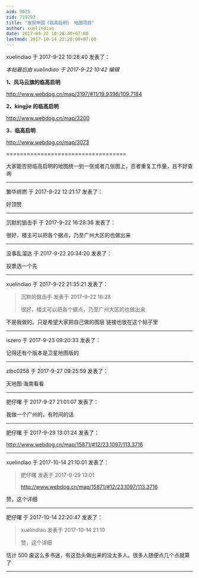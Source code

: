 ```yaml
---
aid: 9025
zid: 719792
title: "发现中国《临高启明》 地图项目"
author: xuelindiao
date: 2017-09-22 10:28:40+07:00
lastmod: 2017-10-14 22:20:00+07:00
---
```


xuelindiao 于 2017-9-22 10:28:40 发表了：

_本帖最后由 xuelindiao 于 2017-9-22 10:42 编辑_

**1、风马云旗的临高启明**

http://www.webdog.cn/map/3197/#11/19.9398/109.7184

**2、kingjie 的临高启明**

http://www.webdog.cn/map/3200

**3、临高启明**

http://www.webdog.cn/map/3073

===================================

大家能否把临高启明的地图统一到一张或者几张图上，否者重复工作量，且不好查询

---

繁华烬燃 于 2017-9-22 12:21:17 发表了：

好顶赞

---

沉默的狙击手 于 2017-9-22 16:28:36 发表了：

很好，楼主可以把各个据点，乃至广州大区的也做出来

---

没事乱溜达 于 2017-9-22 20:34:20 发表了：

投票选一个先

---

xuelindiao 于 2017-9-22 21:35:21 发表了：

> 沉默的狙击手 发表于 2017-9-22 16:28
>
> 很好，楼主可以把各个据点，乃至广州大区的也做出来

不是我做的。只是希望大家把自己做的图层 链接也放在这个帖子里

---

iszero 于 2017-9-23 09:20:33 发表了：

记得还有个版本是卫星地图版的

---

zlbc0258 于 2017-9-27 09:25:59 发表了：

天地图·海南看看

---

肥仔曙 于 2017-9-27 21:01:07 发表了：

我做一个广州的，有时间的话

---

肥仔曙 于 2017-9-29 13:01:24 发表了：

http://www.webdog.cn/map/15871/#12/23.1097/113.3716

---

xuelindiao 于 2017-10-14 21:10:01 发表了：

> 肥仔曙 发表于 2017-9-29 13:01
>
> http://www.webdog.cn/map/15871/#12/23.1097/113.3716

赞，这个详细

---

肥仔曙 于 2017-10-14 22:20:47 发表了：

> xuelindiao 发表于 2017-10-14 21:10
>
> 赞，这个详细

估计 500 废这么多书迷，有这劲头做出来的没太多人。很多人随便点几个点就算了

---
